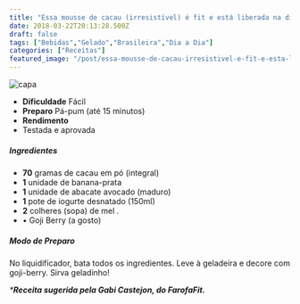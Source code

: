 ```yaml
---
title: "Essa mousse de cacau (irresistível) é fit e está liberada na dieta"
date: 2018-03-22T20:13:28.500Z
draft: false
tags: ["Bebidas","Gelado","Brasileira","Dia a Dia"]
categories: ["Receitas"]
featured_image: "/post/essa-mousse-de-cacau-irresistivel-e-fit-e-esta-liberada-na-dieta.240d6676.jpg"
---
```


![capa](/post/essa-mousse-de-cacau-irresistivel-e-fit-e-esta-liberada-na-dieta.240d6676.jpg)

*   **Dificuldade** Fácil
*   **Preparo** Pá-pum (até 15 minutos)
*   **Rendimento**
*   Testada e aprovada
    

##### Ingredientes

*   **70** gramas de cacau em pó (integral)
*   **1** unidade de banana-prata
*   **1** unidade de abacate avocado (maduro)
*   **1** pote de iogurte desnatado (150ml)
*   **2** colheres (sopa) de mel .
*   • Goji Berry (a gosto)

##### Modo de Preparo

No liquidificador, bata todos os ingredientes. Leve à geladeira e decore com goji-berry. Sirva geladinho!

_***Receita sugerida pela Gabi Castejon, do FarofaFit.**_
